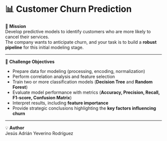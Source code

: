 # 📊 Customer Churn Prediction

🎯 **Mission**  
Develop predictive models to identify customers who are more likely to cancel their services.  
The company wants to anticipate churn, and your task is to build a **robust pipeline** for this initial modeling stage.

---

🧠 **Challenge Objectives**  
- Prepare data for modeling (processing, encoding, normalization)  
- Perform correlation analysis and feature selection  
- Train two or more classification models (**Decision Tree** and **Random Forest**)  
- Evaluate model performance with metrics (**Accuracy, Precision, Recall, F1-score, Confusion Matrix**)  
- Interpret results, including **feature importance**  
- Provide strategic conclusions highlighting the **key factors influencing churn**

---

💡 **Author**  
Jesús Adrián Yeverino Rodríguez
